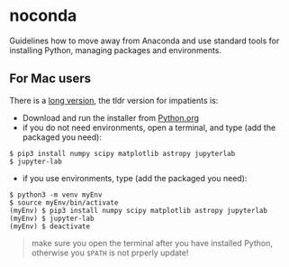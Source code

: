 # noconda

Guidelines how to move away from Anaconda and use standard tools for installing Python, managing packages and environments. 

## For Mac users

There is a [long version](noAnacondaMac.md), the tldr version for impatients is:

- Download and run the installer from [Python.org](https://www.python.org/downloads/)
- if you do not need environments, open a terminal, and type (add the packaged you need):
```
$ pip3 install numpy scipy matplotlib astropy jupyterlab
$ jupyter-lab
```
- if you use environments, type (add the packaged you need):
```
$ python3 -m venv myEnv
$ source myEnv/bin/activate
(myEnv) $ pip3 install numpy scipy matplotlib astropy jupyterlab
(myEnv) $ jupyter-lab
(myEnv) $ deactivate
```

> make sure you open the terminal after you have installed Python, otherwise you `$PATH` is not prperly update!
